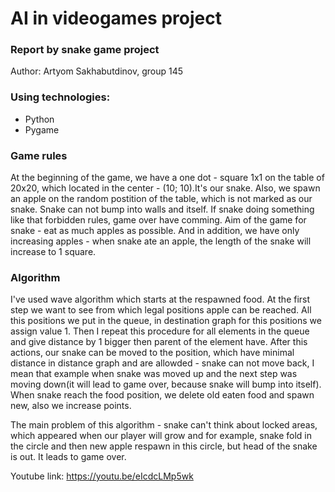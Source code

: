 # AI in videogames project

### Report by snake game project

Author: Artyom Sakhabutdinov, group 145

### Using technologies: ###
  - Python
  - Pygame

### Game rules ###

At the beginning of the game, we have a one dot - square 1x1 on the table of 20x20, which located in the center - (10; 10).It's our snake. Also, we spawn an apple on the random postition of the table, which is not marked as our snake. Snake can not bump into walls and itself. If snake doing something like that forbidden rules, game over have comming. Aim of the game for snake - eat as much apples as possible. And in addition, we have only increasing apples - when snake ate an apple, the length of the snake will increase to 1 square.

### Algorithm ###

I've used wave algorithm which starts at the respawned food. At the first step we want to see from which legal positions apple can be reached. All this positions we put in the queue, in destination graph for this positions we assign value 1. Then I repeat this procedure for all elements in the queue and give distance by 1 bigger then parent of the element have. After this actions, our snake can be moved to the position, which have minimal distance in distance graph and are allowded - snake can not move back, I mean that example when snake was moved up and the next step was moving down(it will lead to game over, because snake will bump into itself). When snake reach the food position, we delete old eaten food and spawn new, also we increase points.

The main problem of this algorithm - snake can't think about locked areas, which appeared when our player will grow and for example, snake fold in the circle and then new apple respawn in this circle, but head of the snake is out. It leads to game over.

Youtube link:
https://youtu.be/eIcdcLMp5wk